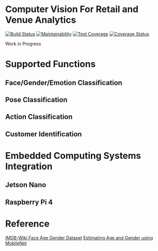 # Computer Vision For Retail and Venue Analytics
[![Build Status](https://travis-ci.com/JSeam2/CV4Retail.svg?branch=master)](https://travis-ci.com/JSeam2/CV4Retail)
[![Maintainability](https://api.codeclimate.com/v1/badges/786fdd0baff0381a2e3f/maintainability)](https://codeclimate.com/github/JSeam2/CV4Retail/maintainability)
[![Test Coverage](https://api.codeclimate.com/v1/badges/786fdd0baff0381a2e3f/test_coverage)](https://codeclimate.com/github/JSeam2/CV4Retail/test_coverage)
[![Coverage Status](https://coveralls.io/repos/github/JSeam2/CV4Retail/badge.svg?branch=master)](https://coveralls.io/github/JSeam2/CV4Retail?branch=master)

Work in Progress

# Supported Functions
## Face/Gender/Emotion Classification

## Pose Classification

## Action Classification

## Customer Identification

# Embedded Computing Systems Integration
## Jetson Nano

## Raspberry Pi 4

# Reference
[IMDB-Wiki Face Age Gender Dataset](https://data.vision.ee.ethz.ch/cvl/rrothe/imdb-wiki/)
[Estimating Age and Gender using MobileNet](https://github.com/KinarR/age-gender-estimator-keras)
